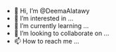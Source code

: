 - 👋 Hi, I’m @DeemaAlatawy
- 👀 I’m interested in ...
- 🌱 I’m currently learning ...
- 💞️ I’m looking to collaborate on ...
- 📫 How to reach me ...

<!---
DeemaAlatawy/DeemaAlatawy is a ✨ special ✨ repository because its `README.md` (this file) appears on your GitHub profile.
You can click the Preview link to take a look at your changes.
--->
